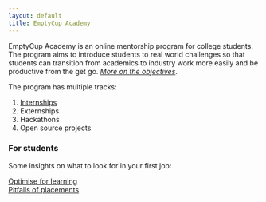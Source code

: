 ```yaml
---
layout: default
title: EmptyCup Academy
---
```


EmptyCup Academy is an online mentorship program for college students. 
The program aims to introduce students to real world challenges so that
students can transition from academics to industry work more easily and
be productive from the get go. _[More on the objectives](/academy/objectives)_.

The program has multiple tracks:

1. [Internships](/academy/internship)
2. Externships
3. Hackathons
4. Open source projects


### For students

Some insights on what to look for in your first job:

[Optimise for learning](/academy/optimise-for-learning)<br>
[Pitfalls of placements](/academy/pitfalls-of-placements)<br>
